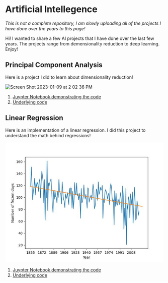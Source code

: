 # Artificial Intellegence

*This is not a complete repository, I am slowly uploading all of the projects I have done over the years to this page!*

Hi! I wanted to share a few AI projects that I have done over the last few years. The projects range from demensionality reduction to deep learning. Enjoy!

## Principal Component Analysis
Here is a project I did to learn about dimensionality reduction!

![Screen Shot 2023-01-09 at 2 02 36 PM](https://user-images.githubusercontent.com/106544113/211417327-6d6749af-1dfd-4c7a-8e5a-48d737419510.png)

1. [Juypter Notebook demonstrating the code](./PCA/PCA.ipynb)
2. [Underlying code](./PCA/PCA.py)

## Linear Regression
Here is an implementation of a linear regression. I did this project to understand the math behind regressions!

![linear regression](./linear_regression/regression.jpg)
1. [Juypter Notebook demonstrating the code](./linear_regression/linear_regression.ipynb)
2. [Underlying code](./linear_regression/linear_regression.py)
